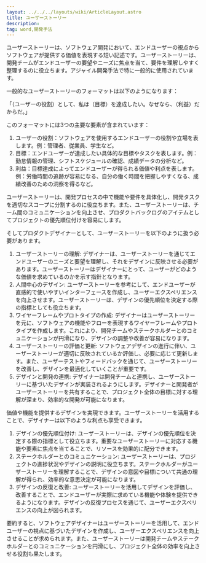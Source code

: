 ```yaml
---
layout: ../../../layouts/wiki/ArticleLayout.astro
title: ユーザーストーリー
description:
tag: word,開発手法
---
```


ユーザーストーリーは、ソフトウェア開発において、エンドユーザーの視点からソフトウェアが提供する価値を表現する短い記述です。ユーザーストーリーは、開発チームがエンドユーザーの要望やニーズに焦点を当て、要件を理解しやすく整理するのに役立ちます。アジャイル開発手法で特に一般的に使用されています。

一般的なユーザーストーリーのフォーマットは以下のようになります：

「（ユーザーの役割）として、私は（目標）を達成したい。なぜなら、（利益）だからだ。」

このフォーマットには3つの主要な要素が含まれています：
1. ユーザーの役割：ソフトウェアを使用するエンドユーザーの役割や立場を表します。例：管理者、従業員、学生など。
2. 目標：エンドユーザーが達成したい具体的な目標やタスクを表します。例：勤怠情報の管理、シフトスケジュールの確認、成績データの分析など。
3. 利益：目標達成によってエンドユーザーが得られる価値や利点を表します。例：労働時間の追跡が容易になる、自分の働く時間を把握しやすくなる、成績改善のための洞察を得るなど。

ユーザーストーリーは、開発プロセスの中で機能や要件を具体化し、開発タスクを適切なスコープに分割するのに役立ちます。また、ユーザーストーリーは、チーム間のコミュニケーションを向上させ、プロダクトバックログのアイテムとしてプロジェクトの優先順位付けを容易にします。

そしてプロダクトデザイナーとして、ユーザーストーリーを以下のように扱う必要があります。 
1. ユーザーストーリーの理解: デザイナーは、ユーザーストーリーを通じてエンドユーザーのニーズと要望を理解し、それをデザインに反映させる必要があります。ユーザーストーリーはデザイナーにとって、ユーザーがどのような価値を求めているのかを示す指針となります。 
2. 人間中心のデザイン: ユーザーストーリーを参考にして、エンドユーザーが直感的で使いやすいインターフェースを作成し、ユーザーエクスペリエンスを向上させます。ユーザーストーリーは、デザインの優先順位を決定する際の指標としても役立ちます。 
3. ワイヤーフレームやプロトタイプの作成: デザイナーはユーザーストーリーを元に、ソフトウェアの機能やフローを表現するワイヤーフレームやプロトタイプを作成します。これにより、開発チームやステークホルダーとのコミュニケーションが円滑になり、デザインの調整や改善が容易になります。 
4. ユーザーストーリーの評価と更新: ソフトウェアデザインの進行に伴い、ユーザーストーリーが適切に反映されているか評価し、必要に応じて更新します。また、ユーザーテストやフィードバックを通じて、ユーザーストーリーを改善し、デザインを最適化していくことが重要です。 
5. デザインと開発の連携: デザイナーは開発チームと連携し、ユーザーストーリーに基づいたデザインが実装されるようにします。デザイナーと開発者がユーザーストーリーを共有することで、プロジェクト全体の目標に対する理解が深まり、効率的な開発が可能になります。

価値や機能を提供するデザインを実現できます。ユーザーストーリーを活用することで、デザイナーは以下のような利点も享受できます。 
1. デザインの優先順位付け: ユーザーストーリーは、デザインの優先順位を決定する際の指標として役立ちます。重要なユーザーストーリーに対応する機能や要素に焦点を当てることで、リソースを効果的に配分できます。 
2. ステークホルダーとのコミュニケーション: ユーザーストーリーは、プロジェクトの進捗状況やデザインの説明に役立ちます。ステークホルダーがユーザーストーリーを理解することで、デザインの意図や目標について共通の理解が得られ、効率的な意思決定が可能になります。 
3. デザインの反復と改善: ユーザーストーリーを活用してデザインを評価し、改善することで、エンドユーザーが実際に求めている機能や体験を提供できるようになります。デザインの反復プロセスを通じて、ユーザーエクスペリエンスの向上が図られます。

要約すると、ソフトウェアデザイナーはユーザーストーリーを活用して、エンドユーザーの視点に基づいたデザインを作成し、ユーザーエクスペリエンスを向上させることが求められます。また、ユーザーストーリーは開発チームやステークホルダーとのコミュニケーションを円滑にし、プロジェクト全体の効率を向上させる役割も果たします。
